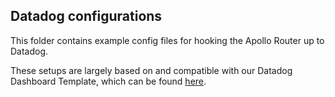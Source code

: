 ## Datadog configurations
This folder contains example config files for hooking the Apollo Router up to Datadog. 



These setups are largely based on and compatible with our Datadog Dashboard Template, which can be found [here](https://github.com/apollographql/apm-templates/tree/main/datadog).